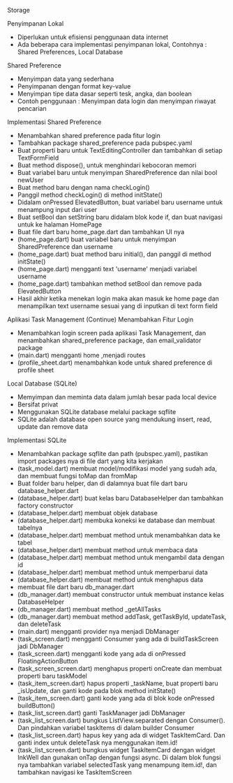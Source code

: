 Storage

Penyimpanan Lokal
- Diperlukan untuk efisiensi penggunaan data internet
- Ada beberapa cara implementasi penyimpanan lokal,
Contohnya : Shared Preferences, Local Database

Shared Preference
- Menyimpan data yang sederhana
- Penyimpanan dengan format key-value
- Menyimpan tipe data dasar seperti tesk, angka, dan boolean
- Contoh penggunaan : Menyimpan data login dan menyimpan riwayat pencarian

Implementasi Shared Preference
- Menambahkan shared preference pada fitur login
- Tambahkan package shared_preference pada pubspec.yaml
- Buat properti baru untuk TextEditingController dan tambahkan di setiap TextFormField
- Buat method dispose(), untuk menghindari kebocoran memori
- Buat variabel baru untuk menyimpan SharedPreference dan nilai bool newUser
- Buat method baru dengan nama checkLogin()
- Panggil method checkLogin() di method initState()
- Didalam onPressed ElevatedButton, buat variabel baru username untuk menampung input dari user
- Buat setBool dan setString baru didalam blok kode if, dan buat navigasi untuk ke halaman HomePage
- Buat file dart baru home_page.dart dan tambahkan UI nya
- (home_page.dart) buat variabel baru untuk menyimpan SharedPreference dan username
- (home_page.dart) buat method baru initial(), dan panggil di method initState()
- (home_page.dart) mengganti text 'username' menjadi variabel username
- (home_page.dart) tambahkan method setBool dan remove pada ElevatedButton
- Hasil akhir ketika menekan login maka akan masuk ke home page dan menampilkan text username sesuai yang di inputkan di text form field

Aplikasi Task Management (Continue)
Menambahkan Fitur Login
- Menambahkan login screen pada aplikasi Task Management, dan menambahkan shared_preference package, dan email_validator package
- (main.dart) mengganti home ,menjadi routes
- (profile_sheet.dart) menambahkan kode untuk shared preference di profile sheet

Local Database (SQLite) 
- Memyimpan dan meminta data dalam jumlah besar pada local device
- Bersifat privat
- Menggunakan SQLite database melalui package sqflite
- SQLite adalah database open source yang mendukung insert, read, update dan remove data

Implementasi SQLite
- Menambahkan package sqflite dan path (pubspec.yaml), pastikan import packages nya di file dart yang kita kerjakan
- (task_model.dart) membuat model/modifikasi model yang sudah ada, dan membuat fungsi toMap dan fromMap
- Buat folder baru helper, dan di dalamnya buat file dart baru database_helper.dart
- (database_helper.dart) buat kelas baru DatabaseHelper dan tambahkan factory constructor
- (database_helper.dart) membuat objek database
- (database_helper.dart) membuka koneksi ke database dan membuat tabelnya
- (database_helper.dart) membuat method untuk menambahkan data ke tabel
- (database_helper.dart) membuat method untuk membaca data
- (database_helper.dart) membuat method untuk mengambil data dengan id
- (database_helper.dart) membuat method untuk memperbarui data
- (database_helper.dart) membuat method untuk menghapus data
- membuat file dart baru db_manager.dart
- (db_manager.dart) membuat constructor untuk membuat instance kelas DatabaseHelper
- (db_manager.dart) membuat method _getAllTasks
- (db_manager.dart) membuat method addTask, getTaskByld, updateTask, dan deleteTask
- (main.dart) mengganti provider nya menjadi DbManager
- (task_screen.dart) mengganti Consumer yang ada di buildTaskScreen jadi DbManager
- (task_screen.dart) mengganti kode yang ada di onPressed FloatingActionButton
- (task_screen_screen.dart) menghapus properti onCreate dan membuat properti baru taskModel
- (task_item_screen.dart) hapus properti _taskName, buat properti baru _isUpdate, dan ganti kode pada blok method initState()
- (task_item_screen.dart) ganti kode yang ada di blok kode onPressed buildButton()
- (task_list_screen.dart) ganti TaskManager jadi DbManager
- (task_list_screen.dart) bungkus ListView.separated dengan Consumer<DbManager>(). Dan pindahkan variabel taskItems di dalam builder Consumer
- (task_list_screen.dart) hapus key yang ada di widget TaskItemCard. Dan ganti index untuk deleteTask nya menggunakan item.id!
- (task_list_screen.dart) bungkus widget TaskItemCard dengan widget InkWell dan gunakan onTap dengan fungsi async. Di dalam blok fungsi nya tambahkan variabel selectedTask yang menampung item.id!, dan tambahkan navigasi ke TaskItemScreen